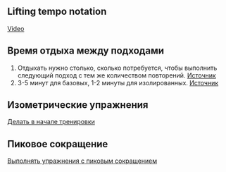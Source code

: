 ## Lifting tempo notation
[Video](https://youtu.be/TQxMvpe2lQ8?t=202)

## Время отдыха между подходами
1. Отдыхать нужно столько, сколько потребуется, чтобы выполнить следующий подход с тем же количеством повторений. [Источник](https://youtu.be/LtMe1LneFBk?t=128)
1. 3-5 минут для базовых, 1-2 минуты для изолированных. [Источник](https://youtu.be/NR94rNsArv0?t=474)

## Изометрические упражнения
[Делать в начале тренировки](https://www.youtube.com/watch?v=QtPbGwScUds)

## Пиковое сокращение
[Выполнять упражнения с пиковым сокращением](https://www.youtube.com/watch?v=-OMrl5Pnoxg)
